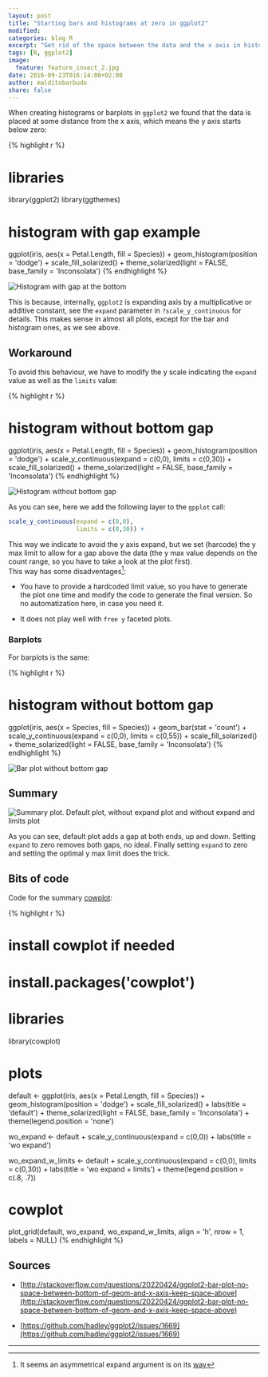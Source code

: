 ```yaml
---
layout: post
title: "Starting bars and histograms at zero in ggplot2"
modified:
categories: blog R
excerpt: "Get rid of the space between the data and the x axis in histograms and barplots created with ggplot2"
tags: [R, ggplot2]
image:
  feature: feature_insect_2.jpg
date: 2016-09-23T016:14:00+02:00
author: malditobarbudo
share: false
---
```




When creating histograms or barplots in `ggplot2` we found that the data is 
placed at some distance from the x axis, which means the y axis starts below zero:


{% highlight r %}
# libraries
library(ggplot2)
library(ggthemes)

# histogram with gap example
ggplot(iris, aes(x = Petal.Length, fill = Species)) +
  geom_histogram(position = 'dodge') +
  scale_fill_solarized() +
  theme_solarized(light = FALSE, base_family = 'Inconsolata')
{% endhighlight %}

<img src="/figure/source/2016-09-23-starting-bars-and-histograms-at-zero-in-ggplot2/gap_plot-1.png" title="Histogram with gap at the bottom" alt="Histogram with gap at the bottom" style="display: block; margin: auto;" />

This is because, internally, `ggplot2` is expanding axis by a multiplicative
or additive constant, see the `expand` parameter in `?scale_y_continuous` for
details. This makes sense in almost all plots, except for the bar and histogram
ones, as we see above.  

## Workaround

To avoid this behaviour, we have to modify the y scale indicating the `expand`
value as well as the `limits` value:


{% highlight r %}
# histogram without bottom gap
ggplot(iris, aes(x = Petal.Length, fill = Species)) +
  geom_histogram(position = 'dodge') +
  scale_y_continuous(expand = c(0,0),
                     limits = c(0,30)) +
  scale_fill_solarized() +
  theme_solarized(light = FALSE, base_family = 'Inconsolata')
{% endhighlight %}

<img src="/figure/source/2016-09-23-starting-bars-and-histograms-at-zero-in-ggplot2/bottom_plot-1.png" title="Histogram without bottom gap" alt="Histogram without bottom gap" style="display: block; margin: auto;" />

As you can see, here we add the following layer to the `gpplot` call:

```r
scale_y_continuous(expand = c(0,0),
                   limits = c(0,30)) +
```

This way we indicate to avoid the y axis expand, but we set (harcode) the y max
limit to allow for a gap above the data (the y max value depends on the count range,
so you have to take a look at the plot first).  
This way has some disadventages[^a]:

[^a]: It seems an asymmetrical expand argument is on its [way](https://github.com/hadley/ggplot2/issues/1669)

  + You have to provide a hardcoded limit value, so you have to generate the plot
    one time and modify the code to generate the final version. So no
    automatization here, in case you need it.
  
  + It does not play well with `free y` faceted plots.

### Barplots

For barplots is the same:


{% highlight r %}
# histogram without bottom gap
ggplot(iris, aes(x = Species, fill = Species)) +
  geom_bar(stat = 'count') +
  scale_y_continuous(expand = c(0,0),
                     limits = c(0,55)) +
  scale_fill_solarized() +
  theme_solarized(light = FALSE, base_family = 'Inconsolata')
{% endhighlight %}

<img src="/figure/source/2016-09-23-starting-bars-and-histograms-at-zero-in-ggplot2/bar_plot-1.png" title="Bar plot without bottom gap" alt="Bar plot without bottom gap" style="display: block; margin: auto;" />


## Summary

<img src="/figure/source/2016-09-23-starting-bars-and-histograms-at-zero-in-ggplot2/cowplot_summary-1.png" title="Summary plot. Default plot, without expand plot and without expand and limits plot" alt="Summary plot. Default plot, without expand plot and without expand and limits plot" style="display: block; margin: auto;" />

As you can see, default plot adds a gap at both ends, up and down. Setting
`expand` to zero removes both gaps, no ideal. Finally setting `expand` to zero and
setting the optimal y max limit does the trick.

## Bits of code

Code for the summary
[cowplot](https://cran.r-project.org/web/packages/cowplot/index.html):


{% highlight r %}
# install cowplot if needed
# install.packages('cowplot')

# libraries
library(cowplot)

# plots
default <- ggplot(iris, aes(x = Petal.Length, fill = Species)) +
  geom_histogram(position = 'dodge') +
  scale_fill_solarized() +
  labs(title = 'default') +
  theme_solarized(light = FALSE, base_family = 'Inconsolata') +
  theme(legend.position = 'none')

wo_expand <- default +
  scale_y_continuous(expand = c(0,0)) +
  labs(title = 'wo expand')

wo_expand_w_limits <- default +
  scale_y_continuous(expand = c(0,0),
                     limits = c(0,30)) +
  labs(title = 'wo expand + limits') +
  theme(legend.position = c(.8, .7))

# cowplot
plot_grid(default, wo_expand, wo_expand_w_limits,
          align = 'h', nrow = 1,
          labels = NULL)
{% endhighlight %}

## Sources

  + [http://stackoverflow.com/questions/20220424/ggplot2-bar-plot-no-space-between-bottom-of-geom-and-x-axis-keep-space-above](http://stackoverflow.com/questions/20220424/ggplot2-bar-plot-no-space-between-bottom-of-geom-and-x-axis-keep-space-above)

  + [https://github.com/hadley/ggplot2/issues/1669](https://github.com/hadley/ggplot2/issues/1669)

***
